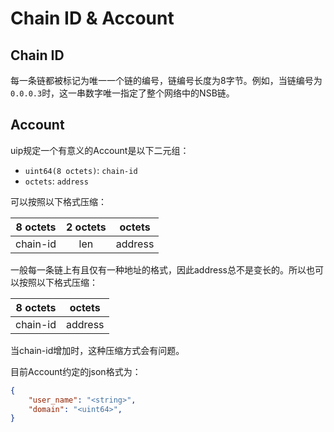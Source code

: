 # Chain ID & Account

## Chain ID

每一条链都被标记为唯一一个链的编号，链编号长度为8字节。例如，当链编号为`0.0.0.3`时，这一串数字唯一指定了整个网络中的NSB链。

## Account

uip规定一个有意义的Account是以下二元组：

+ `uint64(8 octets)`: `chain-id`
+ `octets`: `address`

可以按照以下格式压缩：

| 8 octets | 2 octets | octets  |
| :------: | :------: | :-----: |
| chain-id |   len    | address |

一般每一条链上有且仅有一种地址的格式，因此address总不是变长的。所以也可以按照以下格式压缩：

| 8 octets | octets  |
| :------: | :-----: |
| chain-id | address |

当chain-id增加时，这种压缩方式会有问题。

目前Account约定的json格式为：

```json
{
	"user_name": "<string>",
	"domain": "<uint64>",
}
```

